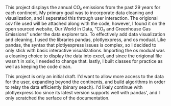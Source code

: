 This project displays the annual CO₂ emissions from the past 29 years for each continent. My primary goal was to incorporate data cleaning and visualization, and I seperated this through user interaction.
The origional csv file used will be attached along with the code, however, I found it on the open sourced website, Our World in Data, "CO₂ and Greenhouse Gas Emissions" under the data explorer tab.
To effectively add data visualization and cleaning, I used the libraries pandas, plotlyexpress, and os modual. Like pandas, the syntax that plotlyexpress issues is complex, so I decided to only stick with basic interactive visualizations.
Importing the os modual was a cleaning choice to display the data into excel, and since the origional file wasn't in xslx, I needed to change that. lastly, I built classes for practice as well as keeping the code clean. 

This project is only an initial draft. I'd want to allow more access to the data for the user, expanding beyond the continents, and build algorithms in order to relay the data efficiently (binary seach).
I'd likely continue with plotlyexpress too since its latest version supports well with pandas', and I only scratched the serface of the documentation. 


